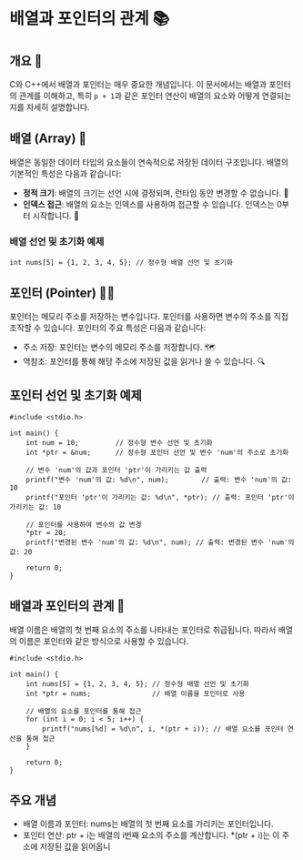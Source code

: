 # 배열과 포인터의 관계 📚

## 개요 🌟

C와 C++에서 배열과 포인터는 매우 중요한 개념입니다. 이 문서에서는 배열과 포인터의 관계를 이해하고, 특히 `p + 1`과 같은 포인터 연산이 배열의 요소와 어떻게 연결되는지를 자세히 설명합니다.

## 배열 (Array) 🧩

배열은 동일한 데이터 타입의 요소들이 연속적으로 저장된 데이터 구조입니다. 배열의 기본적인 특성은 다음과 같습니다:

- **정적 크기**: 배열의 크기는 선언 시에 결정되며, 런타임 동안 변경할 수 없습니다. 📏
- **인덱스 접근**: 배열의 요소는 인덱스를 사용하여 접근할 수 있습니다. 인덱스는 0부터 시작합니다. 🎯

### 배열 선언 및 초기화 예제

```
int nums[5] = {1, 2, 3, 4, 5}; // 정수형 배열 선언 및 초기화
```

## 포인터 (Pointer) 🕵️‍♂️
포인터는 메모리 주소를 저장하는 변수입니다. 포인터를 사용하면 변수의 주소를 직접 조작할 수 있습니다. 포인터의 주요 특성은 다음과 같습니다:

- 주소 저장: 포인터는 변수의 메모리 주소를 저장합니다. 🗺️
- 역참조: 포인터를 통해 해당 주소에 저장된 값을 읽거나 쓸 수 있습니다. 🔍
## 포인터 선언 및 초기화 예제
```
#include <stdio.h>

int main() {
    int num = 10;         // 정수형 변수 선언 및 초기화
    int *ptr = &num;      // 정수형 포인터 선언 및 변수 'num'의 주소로 초기화

    // 변수 'num'의 값과 포인터 'ptr'이 가리키는 값 출력
    printf("변수 'num'의 값: %d\n", num);        // 출력: 변수 'num'의 값: 10
    printf("포인터 'ptr'이 가리키는 값: %d\n", *ptr); // 출력: 포인터 'ptr'이 가리키는 값: 10

    // 포인터를 사용하여 변수의 값 변경
    *ptr = 20;
    printf("변경된 변수 'num'의 값: %d\n", num); // 출력: 변경된 변수 'num'의 값: 20

    return 0;
}
```
## 배열과 포인터의 관계 🔗
배열 이름은 배열의 첫 번째 요소의 주소를 나타내는 포인터로 취급됩니다. 따라서 배열의 이름은 포인터와 같은 방식으로 사용할 수 있습니다.
```
#include <stdio.h>

int main() {
    int nums[5] = {1, 2, 3, 4, 5}; // 정수형 배열 선언 및 초기화
    int *ptr = nums;               // 배열 이름을 포인터로 사용

    // 배열의 요소를 포인터를 통해 접근
    for (int i = 0; i < 5; i++) {
        printf("nums[%d] = %d\n", i, *(ptr + i)); // 배열 요소를 포인터 연산을 통해 접근
    }

    return 0;
}
```
## 주요 개념
- 배열 이름과 포인터: nums는 배열의 첫 번째 요소를 가리키는 포인터입니다.
- 포인터 연산: ptr + i는 배열의 i번째 요소의 주소를 계산합니다. *(ptr + i)는 이 주소에 저장된 값을 읽어옵니
